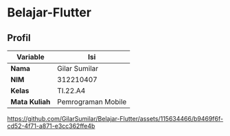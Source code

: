 # Belajar-Flutter
## Profil
| Variable | Isi |
| -------- | --- |
| **Nama** | Gilar Sumilar |
| **NIM** | 312210407 |
| **Kelas** | TI.22.A4 |
| **Mata Kuliah** | Pemrograman Mobile |

https://github.com/GilarSumilar/Belajar-Flutter/assets/115634466/b9469f6f-cd52-4f71-a871-e3cc362ffe4b
